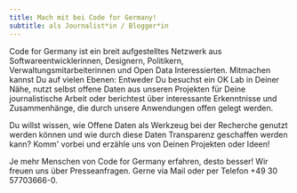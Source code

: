 ```yaml
---
title: Mach mit bei Code for Germany!
subtitle: als Journalist*in / Blogger*in
---
```


Code for Germany ist ein breit aufgestelltes Netzwerk aus Softwareentwicklerinnen, Designern, Politikern, Verwaltungsmitarbeiterinnen und Open Data Interessierten.
Mitmachen kannst Du auf vielen Ebenen: Entweder Du besuchst ein OK Lab in Deiner Nähe, nutzt selbst offene Daten aus unseren Projekten für Deine journalistische Arbeit oder berichtest über interessante Erkenntnisse und Zusammenhänge, die durch unsere Anwendungen offen gelegt werden.

Du willst wissen, wie Offene Daten als Werkzeug bei der Recherche genutzt werden können und wie durch diese Daten Transparenz geschaffen werden kann? Komm' vorbei und erzähle uns von Deinen Projekten oder Ideen!

Je mehr Menschen von Code for Germany erfahren, desto besser! Wir freuen uns über Presseanfragen. Gerne via Mail oder per Telefon +49 30 57703666-0.

<!-- TODO: Mail verlinken -->
<!-- TODO: Telefonnummer als Variable -->
